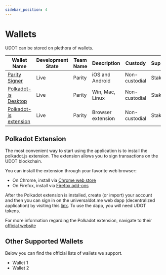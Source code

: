 ```yaml
---
sidebar_position: 4
---
```




# Wallets

UDOT can be stored on plethora of wallets. 


| Wallet Name                                                         | Development State | Team Name | Description       | Custody       | Supports |
| ------------------------------------------------------------------- | ----------------- | --------- | ----------------- | ------------- | -------- |
| [Parity Signer](https://www.parity.io/signer/)                      | Live              | Parity    | iOS and Android   | Non-custodial | Staking  |
| [Polkadot-js Desktop](https://github.com/polkadot-js/apps/releases) | Live              | Parity    | Win, Mac, Linux   | Non-custodial | Staking  |
| [Polkadot-js extension](https://github.com/polkadot-js/extension)   | Live              | Parity    | Browser extension | Non-custodial | Staking  |


## Polkadot Extension

The most convenient way to start using the application is to install the polkadot.js extension. 
The extension allows you to sign transactions on the UDOT blockchain. 

You can install the extension through your favorite web browser:
- On Chrome, install via [Chrome web store](https://chrome.google.com/webstore/detail/polkadot%7Bjs%7D-extension/mopnmbcafieddcagagdcbnhejhlodfdd)
- On Firefox, install via [Firefox add-ons](https://addons.mozilla.org/en-US/firefox/addon/polkadot-js-extension/)

After the Polkadot extension is installed, create (or import) your account and then you can sign in on the universaldot.me web dapp (decentralized application) by visiting this [link](https://app.universaldot.me). To use the dapp, you will need UDOT tokens.

For more information regarding the Polkadot extension, navigate to their [official website](https://polkadot.js.org/extension/)

## Other Supported Wallets

Below you can find the official lists of wallets we support. 

- Wallet 1
- Wallet 2